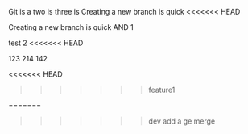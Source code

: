 Git is a 
two is 
three is
Creating a new branch is quick
<<<<<<< HEAD

Creating a new branch is quick AND
1
>>>

test 2
<<<<<<< HEAD

123
214
142

<<<<<<< HEAD
>>>>>>> feature1

=======
>>>>>>> dev
add a ge merge
